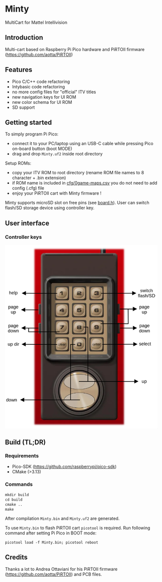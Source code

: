 # Minty
MultiCart for Mattel Intellivision

## Introduction

Multi-cart based on Raspberry Pi Pico hardware and PiRTOII firmware (https://github.com/aotta/PiRTOII)

## Features

- Pico C/C++ code refactoring
- Intybasic code refactoring
- no more config files for "official" ITV titles
- new navigation keys for UI ROM
- new color schema for UI ROM
- SD support

## Getting started

To simply program Pi Pico:
- connect it to your PC/laptop using an USB-C cable while pressing Pico on-board button (boot MODE)
- drag and drop `Minty.uf2` inside root directory

Setup ROMs:
- copy your ITV ROM to root directory (rename ROM file names to 8 character + .bin extension)
- if ROM name is included in [cfg/0game-maps.csv](cfg/0game-maps.csv) you do not need to add config (.cfg) file
- enjoy your PiRTOII cart with Minty firmware !

Minty supports microSD slot on free pins (see [board.h](include/board.h)). User can switch flash/SD storage device
using controller key.

## User interface

### Controller keys

<div align="center">
   <img src="images/controller.png"/>
</div>

## Build (TL;DR)

### Requirements

- Pico-SDK (https://github.com/raspberrypi/pico-sdk)
- CMake (>3.13)

### Commands

```
mkdir build
cd build
cmake ..
make
```

After compilation `Minty.bin` and `Minty.uf2` are generated.

To use `Minty.bin` to flash PiRTOII cart `picotool` is required. Run following
command after setting Pi Pico in BOOT mode:

```
picotool load -f Minty.bin; picotool reboot
```

## Credits

Thanks a lot to Andrea Ottaviani for his PiRTOII firmware (https://github.com/aotta/PiRTOII)
and PCB files.










